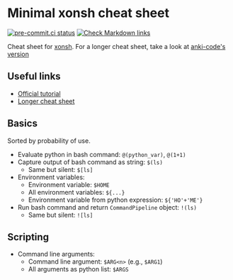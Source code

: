# Minimal xonsh cheat sheet

[![pre-commit.ci status](https://results.pre-commit.ci/badge/github/klieret/xonsh-cheatsheet-minimal/main.svg)](https://results.pre-commit.ci/latest/github/klieret/xonsh-cheatsheet-minimal/main)
[![Check Markdown links](https://github.com/klieret/xonsh-cheatsheet-minimal/actions/workflows/check-links.yaml/badge.svg)](https://github.com/klieret/xonsh-cheatsheet-minimal/actions/workflows/check-links.yaml)

Cheat sheet for [xonsh][].
For a longer cheat sheet, take a look at [anki-code's version](https://github.com/anki-code/xonsh-cheatsheet)

[xonsh]: https://xon.sh/

## Useful links

* [Official tutorial](https://xon.sh/tutorial.html)
* [Longer cheat sheet](https://github.com/anki-code/xonsh-cheatsheet)

## Basics

Sorted by probability of use.

* Evaluate python in bash command: `@(python_var)`, `@(1+1)`
* Capture output of bash command as string: `$(ls)`
    * Same but silent: `$[ls]`
* Environment variables:
    * Environment variable: `$HOME`
    * All environment variables: `${...}`
    * Environment variable from python expression: `${'HO'+'ME'}`
* Run bash command and return `CommandPipeline` object: `!(ls)`
    * Same but silent: `![ls]`

## Scripting

* Command line arguments:
    * Command line argument: `$ARG<n>` (e.g., `$ARG1`)
    * All arguments as python list: `$ARGS`
